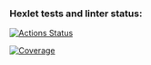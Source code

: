 ### Hexlet tests and linter status:
[![Actions Status](https://github.com/Nataly773/python-project-52/actions/workflows/hexlet-check.yml/badge.svg)](https://github.com/Nataly773/python-project-52/actions)



[![Coverage](https://sonarcloud.io/api/project_badges/measure?project=Nataly773_python-project-52&metric=coverage)](https://sonarcloud.io/summary/new_code?id=Nataly773_python-project-52)